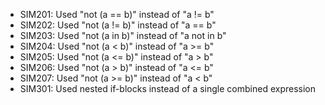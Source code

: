 * SIM201: Used "not (a == b)" instead of "a != b"
* SIM202: Used "not (a != b)" instead of "a == b"
* SIM203: Used "not (a in b)" instead of "a not in b"
* SIM204: Used "not (a < b)" instead of "a >= b"
* SIM205: Used "not (a <= b)" instead of "a > b"
* SIM206: Used "not (a > b)" instead of "a <= b"
* SIM207: Used "not (a >= b)" instead of "a < b"
* SIM301: Used nested if-blocks instead of a single combined expression
